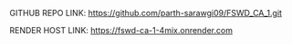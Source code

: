 GITHUB REPO LINK:   https://github.com/parth-sarawgi09/FSWD_CA_1.git


RENDER HOST LINK:    https://fswd-ca-1-4mix.onrender.com